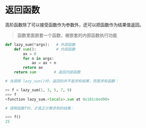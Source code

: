 # 返回函数

高阶函数除了可以接受函数作为参数外，还可以把函数作为结果值返回。

> 函数里面嵌套一个函数，被嵌套的内部函数执行功能

```python
def lazy_sum(*args):   # 外部函数
    def sum():         # 内部函数
        ax = 0
        for n in args:
            ax = ax + n
        return ax
    return sum        # 返回内部函数

# 当调用 lazy_sun()时，返回的并不是求和结果，而是求和函数：

>> f = lazy_sum(1, 3, 5, 7, 9)
>>> f
<function lazy_sum.<locals>.sum at 0x101c6ed90>

# 调用函数f时，才真正计算求和的结果：

>>> f()
25
```

